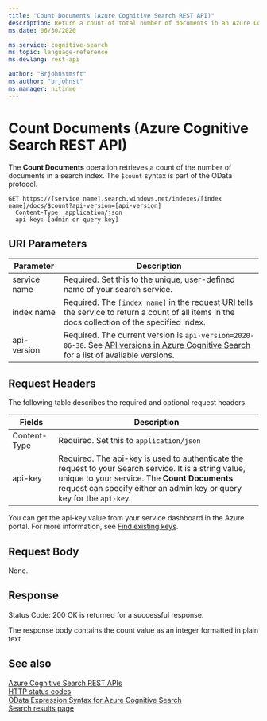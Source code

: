 ```yaml
---
title: "Count Documents (Azure Cognitive Search REST API)"
description: Return a count of total number of documents in an Azure Cognitive Search index.
ms.date: 06/30/2020

ms.service: cognitive-search
ms.topic: language-reference
ms.devlang: rest-api

author: "Brjohnstmsft"
ms.author: "brjohnst"
ms.manager: nitinme
---
```

# Count Documents (Azure Cognitive Search REST API)
  The **Count Documents** operation retrieves a count of the number of documents in a search index. The `$count` syntax is part of the OData protocol.  

```http  
GET https://[service name].search.windows.net/indexes/[index name]/docs/$count?api-version=[api-version]  
  Content-Type: application/json   
  api-key: [admin or query key]    
```  

## URI Parameters

| Parameter	  | Description  | 
|-------------|--------------|
| service name | Required. Set this to the unique, user-defined name of your search service. |
| index name  | Required. The `[index name]` in the request URI tells the service to return a count of all items in the docs collection of the specified index.    |
| api-version | Required. The current version is `api-version=2020-06-30`. See [API versions in Azure Cognitive Search](https://docs.microsoft.com/azure/search/search-api-versions) for a list of available versions.|


## Request Headers 

The following table describes the required and optional request headers.  

|Fields              |Description      |  
|--------------------|-----------------|  
|Content-Type|Required. Set this to `application/json`|  
|api-key|Required. The api-key is used to authenticate the request to your Search service. It is a string value, unique to your service. The **Count Documents** request can specify either an admin key or query key for the `api-key`.| 

You can get the api-key value from your service dashboard in the Azure portal. For more information, see [Find existing keys](/azure/search/search-security-api-keys#find-existing-keys).

## Request Body  
 None.  

## Response  
 Status Code: 200 OK is returned for a successful response.  

 The response body contains the count value as an integer formatted in plain text.  

## See also  
 [Azure Cognitive Search REST APIs](index.md)   
 [HTTP status codes](http-status-codes.md)   
 [OData Expression Syntax for Azure Cognitive Search](/azure/search/query-odata-filter-orderby-syntax)   
 [Search results page](azure/search/search-pagination-page-layout)